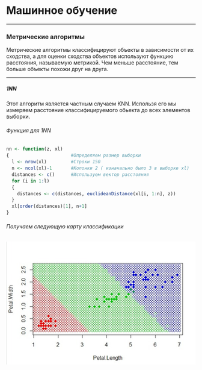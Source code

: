 # Машинное обучение
***
### Метрические алгоритмы
Метрические алгоритмы классифицируют объекты в зависимости от их сходства, а для оценки сходства объектов используют функцию расстояния, называемую метрикой. Чем меньше расстояние, тем больше объекты похожи друг на друга.
***
##### 1NN
 Этот алгоритм является частным случаем KNN. Использя его мы измеряем расстояние классифицируемого обьекта до всех элементов выборки.
###### Функция для 1NN
```R
nn <- function(z, xl) 
{                       #Определяем размер выборки
  l <- nrow(xl)         #Строки 150       
  n <- ncol(xl)-1       #Колонки 2 ( изначально было 3 в выборке xl)
  distances <- c()      #Используем вектор расстояния
  for (i in 1:l)
  {
    distances <- c(distances, euclideanDistance(xl[i, 1:n], z))
  }
  xl[order(distances)[1], n+1]
} 
```

###### Получаем следующую карту классификации
![Иллюстрация к проекту](https://github.com/MinaevYuriy/SMPR/blob/master/1G_7rOwyOS4.jpg)
